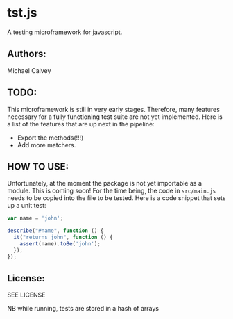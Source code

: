 # tst.js
A testing microframework for javascript.

## Authors:
Michael Calvey

## TODO:
This microframework is still in very early stages. Therefore, many features necessary for a fully functioning test suite are not yet implemented. Here is a list of the features that are up next in the pipeline:

- Export the methods(!!!)
- Add more matchers.

## HOW TO USE:
Unfortunately, at the moment the package is not yet importable as a module. This is coming soon! For the time being, the code in `src/main.js` needs to be copied into the file to be tested.
Here is a code snippet that sets up a unit test:

```javascript
var name = 'john';

describe("#name", function () {
  it("returns john", function () {
    assert(name).toBe('john');
  });
});
```

## License:
SEE LICENSE


NB while running, tests are stored in a hash of arrays
